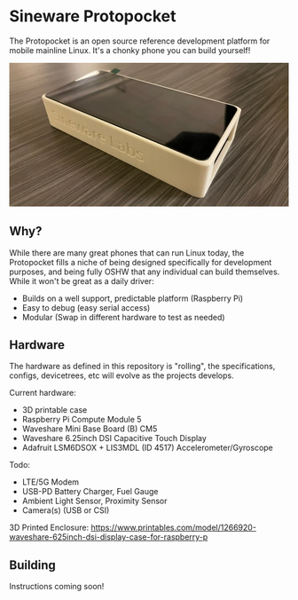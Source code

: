 # Sineware Protopocket

The Protopocket is an open source reference development platform for mobile mainline Linux. It's a chonky phone you can build yourself!

![Protopocket on a table](./models/phone-1.png)

## Why?
While there are many great phones that can run Linux today, the Protopocket fills a niche of being designed specifically for development purposes, and being fully OSHW that any individual can build themselves. While it won't be great as a daily driver:
- Builds on a well support, predictable platform (Raspberry Pi)
- Easy to debug (easy serial access)
- Modular (Swap in different hardware to test as needed)

## Hardware
The hardware as defined in this repository is "rolling", the specifications, configs, devicetrees, etc will evolve as the projects develops.

Current hardware:
- 3D printable case
- Raspberry Pi Compute Module 5
- Waveshare Mini Base Board (B) CM5
- Waveshare 6.25inch DSI Capacitive Touch Display
- Adafruit LSM6DSOX + LIS3MDL (ID 4517) Accelerometer/Gyroscope

Todo:
- LTE/5G Modem
- USB-PD Battery Charger, Fuel Gauge
- Ambient Light Sensor, Proximity Sensor
- Camera(s) (USB or CSI) 

3D Printed Enclosure: https://www.printables.com/model/1266920-waveshare-625inch-dsi-display-case-for-raspberry-p

## Building
Instructions coming soon!